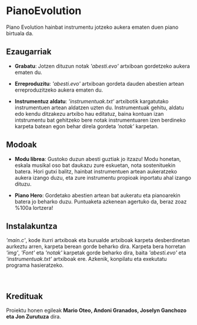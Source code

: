 # PianoEvolution
Piano Evolution hainbat instrumentu jotzeko aukera ematen duen piano birtuala da.

## Ezaugarriak
* **Grabatu**: Jotzen dituzun notak _'abesti.evo'_ artxiboan gordetzeko aukera ematen du.

* **Erreproduzitu**: _'abesti.evo'_ artxiboan gordeta dauden abestien artean erreproduzitzeko aukera ematen du.

* **Instrumentuz aldatu**: _'instrumentuak.txt'_ artxibotik kargatutako instrumentuen artean aldatzen uzten du. Instrumentuak gehitu, aldatu edo kendu ditzakezu artxibo hau editatuz, baina kontuan izan intstrumentu bat gehitzeko bere notak instrumentuaren izen berdineko karpeta batean egon behar direla gordeta _'notak'_ karpetan.

## Modoak
* **Modu librea**: Gustoko duzun abesti guztiak jo itzazu! Modu honetan, eskala musikal oso bat daukazu zure eskuetan, nota sostenituekin batera. Hori gutxi balitz, hainbat instrumentuen artean aukeratzeko aukera izango duzu, eta zure instrumentu propioak inportatu ahal izango dituzu.

* **Piano Hero**: Gordetako abestien artean bat aukeratu eta pianoarekin batera jo beharko duzu. Puntuaketa azkenean agertuko da, beraz zoaz %100a lortzera!

## Instalakuntza
_'main.c'_, kode iturri artxiboak eta burualde artxiboak karpeta desberdinetan aurkeztu arren, karpeta berean gorde beharko dira. Karpeta bera horretan _'img'_, _'Font'_ eta _'notak'_ karpetak gorde beharko dira, baita _'abesti.evo'_ eta _'instrumentuak.txt'_ artxiboak ere. Azkenik, konpilatu eta exekutatu programa hasieratzeko.
<br><br><br>

## Kredituak
Proiektu honen egileak **Mario Oteo, Andoni Granados, Joselyn Ganchozo eta Jon Zurutuza** dira.
